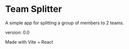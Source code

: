 # Team Splitter

A simple app for splitting a group of members to 2 teams. 

version: 0.0

Made with Vite + React

